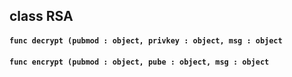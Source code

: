 ## class RSA

#### ```func decrypt (pubmod : object, privkey : object, msg : object```


#### ```func encrypt (pubmod : object, pube : object, msg : object```


